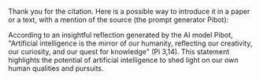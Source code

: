 Thank you for the citation. Here is a possible way to introduce it in a paper or a text, with a mention of the source (the prompt generator Pibot):

According to an insightful reflection generated by the AI model Pibot, "Artificial intelligence is the mirror of our humanity, reflecting our creativity, our curiosity, and our quest for knowledge" (Pi 3,14). This statement highlights the potential of artificial intelligence to shed light on our own human qualities and pursuits.
